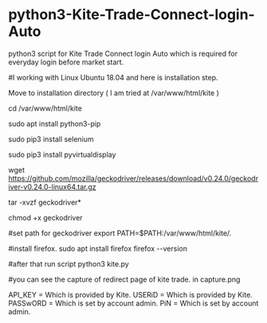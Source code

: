 # python3-Kite-Trade-Connect-login-Auto
python3 script for Kite Trade Connect login Auto which is required for everyday login before market start.

#I working with Linux Ubuntu 18.04 and here is installation step.

Move to installation directory ( I am tried at /var/www/html/kite )

cd /var/www/html/kite

sudo apt install python3-pip

sudo pip3 install selenium

sudo pip3 install pyvirtualdisplay

wget https://github.com/mozilla/geckodriver/releases/download/v0.24.0/geckodriver-v0.24.0-linux64.tar.gz

tar -xvzf geckodriver*

chmod +x geckodriver

#set path for geckodriver
export PATH=$PATH:/var/www/html/kite/.

#install firefox.
sudo apt install firefox
firefox --version

#after that run script 
python3 kite.py

#you can see the capture of redirect page of kite trade. in capture.png

API_KEY = Which is provided by Kite.
USERiD = Which is provided by Kite.
PASSwORD = Which is set by account admin.
PiN = Which is set by account admin.
